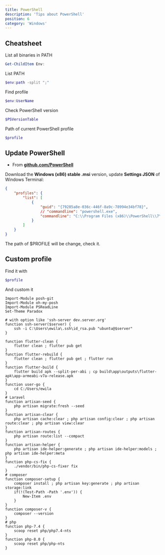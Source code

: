 ```yaml
---
title: PowerShell
description: 'Tips about PowerShell'
position: 6
category: 'Windows'
---
```


## Cheatsheet

List all binaries in PATH

```ps1
Get-ChildItem Env:
```

List PATH

```ps1
$env:path -split ";"
```

Find profile

```ps1
$env:UserName
```

Check PowerShell version

```ps1
$PSVersionTable
```

Path of current PowerShell profile

```ps1
$profile
```

## Update PowerShell

- From [**github.com/PowerShell**](https://github.com/PowerShell/PowerShell#get-powershell)

Download the **Windows (x86) stable .msi** version, update **Settings JSON** of Windows Terminal:

```json
{
    "profiles": {
        "list": [
            {
                "guid": "{79285a8e-036c-446f-8a9c-78994e34bf78}",
                // "commandline": "powershell.exe",
                "commandline": "C:\\Program Files (x86)\\PowerShell\\7\\pwsh.exe",
            }
        ]
    }
}
```

<alert>
The path of $PROFILE will be change, check it.
</alert>

## Custom profile

Find it with

```ps1
$profile
```

And custom it

```ps1[Microsoft.PowerShell_profile.ps1]
Import-Module posh-git
Import-Module oh-my-posh
Import-Module PSReadLine
Set-Theme Paradox

# with option like 'ssh-server dev.server.org'
function ssh-server($server) {
    ssh -i C:\Users\ewila\.ssh\id_rsa.pub "ubuntu@$server"
}

function flutter-clean {
    flutter clean ; flutter pub get
}
function flutter-rebuild {
    flutter clean ; flutter pub get ; flutter run
}
function flutter-build {
    flutter build apk --split-per-abi ; cp build\app\outputs\flutter-apk\app-armeabi-v7a-release.apk
}
function user-go {
    cd C:/Users/ewila
}
# Laravel
function artisan-seed {
    php artisan migrate:fresh --seed
}
function artisan-clear {
    php artisan cache:clear ; php artisan config:clear ; php artisan route:clear ; php artisan view:clear
}
function artisan-routes {
    php artisan route:list --compact
}
function artisan-helper {
    php artisan ide-helper:generate ; php artisan ide-helper:models ; php artisan ide-helper:meta
}
function php-cs-fix {
    ./vendor/bin/php-cs-fixer fix
}
# composer
function composer-setup {
    composer install ; php artisan key:generate ; php artisan storage:link
    if(!(Test-Path -Path '.env')) {
        New-Item .env
    }
}
function composer-v {
    composer --version
}
# php
function php-7.4 {
    scoop reset php/php7.4-nts
}
function php-8.0 {
    scoop reset php/php-nts
}
```
